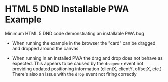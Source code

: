 # HTML 5 DND Installable PWA Example
Minimum HTML 5 DND code demonstrating an installable PWA bug


- When running the example in the browser the "card" can be dragged and dropped around the canvas.

 - When running in an Installed PWA the drag and drop does not behave as expected.
This appears to be caused by the `dragover` event not providing updated positioning information (clientX, clientY, offsetX, etc.)
There's also an issue with the `drop` event not firing correctly

